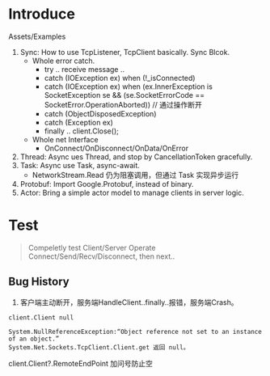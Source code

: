 # Introduce
Assets/Examples
1. Sync: How to use TcpListener, TcpClient basically. Sync Blcok.
	- Whole error catch.
		- try .. receive message ..
		- catch (IOException ex) when (!_isConnected)
		- catch (IOException ex) when (ex.InnerException is SocketException se &&
                     (se.SocketErrorCode == SocketError.OperationAborted)) // 通过操作断开
		- catch (ObjectDisposedException)
		- catch (Exception ex)
		- finally .. client.Close();
	- Whole net Interface
		- OnConnect/OnDisconnect/OnData/OnError
2. Thread: Async ues Thread, and stop by CancellationToken gracefully.
3. Task: Async use Task, async-await.
	- NetworkStream.Read 仍为阻塞调用，但通过 Task 实现异步运行
4. Protobuf: Import Google.Protobuf, instead of binary.
5. Actor: Bring a simple actor model to manage clients in server logic.

# Test
> Compeletly test Client/Server Operate Connect/Send/Recv/Disconnect, then next..

## Bug History
1. 客户端主动断开，服务端HandleClient..finally..报错，服务端Crash。
```
client.Client null

System.NullReferenceException:“Object reference not set to an instance of an object.”
System.Net.Sockets.TcpClient.Client.get 返回 null。
```
client.Client?.RemoteEndPoint 加问号防止空
